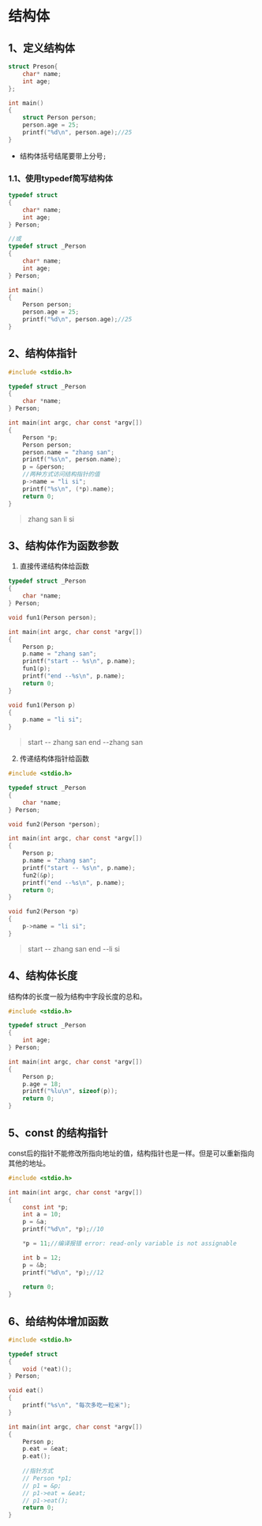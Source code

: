 # 结构体

## 1、定义结构体

```c
struct Preson{
    char* name;
    int age;
};

int main()
{
    struct Person person;
    person.age = 25;
    printf("%d\n", person.age);//25
}
```

* 结构体括号结尾要带上分号`;`

### 1.1、使用typedef简写结构体

```c
typedef struct
{
    char* name;
    int age;
} Person;

//或
typedef struct _Person
{
    char* name;
    int age;
} Person;

int main()
{
    Person person;
    person.age = 25;
    printf("%d\n", person.age);//25
}
```

## 2、结构体指针

```c
#include <stdio.h>

typedef struct _Person
{
    char *name;
} Person;

int main(int argc, char const *argv[])
{
    Person *p;
    Person person;
    person.name = "zhang san";
    printf("%s\n", person.name);
    p = &person;
    //两种方式访问结构指针的值
    p->name = "li si";
    printf("%s\n", (*p).name);
    return 0;
}
```

> zhang san
> li si

## 3、结构体作为函数参数

1. 直接传递结构体给函数

```c
typedef struct _Person
{
    char *name;
} Person;

void fun1(Person person);

int main(int argc, char const *argv[])
{
    Person p;
    p.name = "zhang san";
    printf("start -- %s\n", p.name);
    fun1(p);
    printf("end --%s\n", p.name);
    return 0;
}

void fun1(Person p)
{
    p.name = "li si";
}
```

> start -- zhang san
> end --zhang san

2. 传递结构体指针给函数

```c
#include <stdio.h>

typedef struct _Person
{
    char *name;
} Person;

void fun2(Person *person);

int main(int argc, char const *argv[])
{
    Person p;
    p.name = "zhang san";
    printf("start -- %s\n", p.name);
    fun2(&p);
    printf("end --%s\n", p.name);
    return 0;
}

void fun2(Person *p)
{
    p->name = "li si";
}
```

> start -- zhang san
> end --li si

## 4、结构体长度

结构体的长度一般为结构中字段长度的总和。

```c
#include <stdio.h>

typedef struct _Person
{
    int age;
} Person;

int main(int argc, char const *argv[])
{
    Person p;
    p.age = 18;
    printf("%lu\n", sizeof(p));
    return 0;
}
```

## 5、const 的结构指针

const后的指针不能修改所指向地址的值，结构指针也是一样。但是可以重新指向其他的地址。

```c
#include <stdio.h>

int main(int argc, char const *argv[])
{
    const int *p;
    int a = 10;
    p = &a;
    printf("%d\n", *p);//10

    *p = 11;//编译报错 error: read-only variable is not assignable

    int b = 12;
    p = &b;
    printf("%d\n", *p);//12
    
    return 0;
}
```

## 6、给结构体增加函数

```c
#include <stdio.h>

typedef struct
{
    void (*eat)();
} Person;

void eat()
{
    printf("%s\n", "每次多吃一粒米");
}

int main(int argc, char const *argv[])
{
    Person p;
    p.eat = &eat;
    p.eat();
    
    //指针方式
    // Person *p1;
    // p1 = &p;
    // p1->eat = &eat;
    // p1->eat();
    return 0;
}
```


